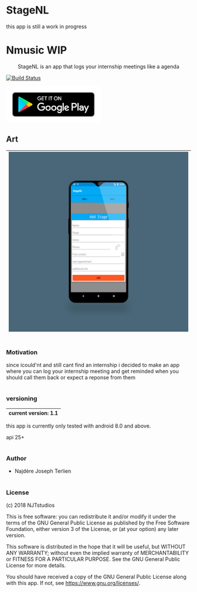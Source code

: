 # StageNL
this app is still a work in progress
<H1> Nmusic     WIP </H1>


<p align="center">
StageNL is an app that logs your internship meetings 
like a agenda
</p>

 [![Build Status](https://travis-ci.org/{ORG-or-USERNAME}/{REPO-NAME}.png?branch=master)](https://travis-ci.org/{ORG-or-USERNAME}/{REPO-NAME})




<img src="https://github.com/NajdereT/Nmusic/blob/master/google-play-badge.png "  height="100" >


<H2>Art</H2>



 | ![Image description](https://github.com/NajdereT/StageNL/blob/master/oneplus6t_mockup_dribbble.png)|
 |--|


#
<H3>Motivation</H3>
 

<p>since icould'nt and still cant find an internship i decided to make an app where you can log
 your internship meeting and get reminded when you should call them back or expect a reponse from them </p>


#

<H3> versioning </H3>


| current version: 1.1|
| --------------------|

<p>this app is currently only tested with android 8.0 and above.</p>

<p>api 25+</p>

#
<H3>Author</H3>


- Najdère Joseph Terlien


#
<H3>License</H3>


<p> (c) 2018 NJTstudios

This is free software: you can redistribute it and/or modify it under the terms of the GNU General Public License as published by the Free Software Foundation, either version 3 of the License, or (at your option) any later version.

This software is distributed in the hope that it will be useful, but WITHOUT ANY WARRANTY; without even the implied warranty of MERCHANTABILITY or FITNESS FOR A PARTICULAR PURPOSE. See the GNU General Public License for more details.

You should have received a copy of the GNU General Public License along with this app. If not, see https://www.gnu.org/licenses/. </p>

#
